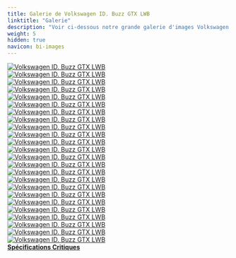 ```yaml
---
title: Galerie de Volkswagen ID. Buzz GTX LWB
linktitle: "Galerie"
description: "Voir ci-dessous notre grande galerie d'images Volkswagen ID. Buzz GTX LWB. Cliquez sur les images pour des versions haute résolution."
weight: 5
hidden: true
navicon: bi-images
---
```

<!-- markdownlint-disable MD033 -->
<div class="row" id ="my-gallery">
	<div class="pswp-grid-item col-6 col-md-4">
		<a href="https://media.evkx.net/multimedia/models/volkswagen/id._buzz/id._buzz_gtx_lwb/exterior_1.jpg"
data-pswp-src="https://media.evkx.net/multimedia/models/volkswagen/id._buzz/id._buzz_gtx_lwb/exterior_1.jpg"
data-pswp-width="3000"
data-pswp-height="1999" 
target="_blank">
			<img src="https://media.evkx.net/multimedia/models/volkswagen/id._buzz/id._buzz_gtx_lwb/exterior_1_xst.jpg" alt="Volkswagen ID. Buzz GTX LWB" class="img-fluid " />
		</a>
	</div>
	<div class="pswp-grid-item col-6 col-md-4">
		<a href="https://media.evkx.net/multimedia/models/volkswagen/id._buzz/id._buzz_gtx_lwb/exterior_2.jpg"
data-pswp-src="https://media.evkx.net/multimedia/models/volkswagen/id._buzz/id._buzz_gtx_lwb/exterior_2.jpg"
data-pswp-width="3000"
data-pswp-height="1999" 
target="_blank">
			<img src="https://media.evkx.net/multimedia/models/volkswagen/id._buzz/id._buzz_gtx_lwb/exterior_2_xst.jpg" alt="Volkswagen ID. Buzz GTX LWB" class="img-fluid " />
		</a>
	</div>
	<div class="pswp-grid-item col-6 col-md-4">
		<a href="https://media.evkx.net/multimedia/models/volkswagen/id._buzz/id._buzz_gtx_lwb/exterior_3.jpg"
data-pswp-src="https://media.evkx.net/multimedia/models/volkswagen/id._buzz/id._buzz_gtx_lwb/exterior_3.jpg"
data-pswp-width="3000"
data-pswp-height="1999" 
target="_blank">
			<img src="https://media.evkx.net/multimedia/models/volkswagen/id._buzz/id._buzz_gtx_lwb/exterior_3_xst.jpg" alt="Volkswagen ID. Buzz GTX LWB" class="img-fluid " />
		</a>
	</div>
	<div class="pswp-grid-item col-6 col-md-4">
		<a href="https://media.evkx.net/multimedia/models/volkswagen/id._buzz/id._buzz_gtx_lwb/exterior_4.jpg"
data-pswp-src="https://media.evkx.net/multimedia/models/volkswagen/id._buzz/id._buzz_gtx_lwb/exterior_4.jpg"
data-pswp-width="3000"
data-pswp-height="1999" 
target="_blank">
			<img src="https://media.evkx.net/multimedia/models/volkswagen/id._buzz/id._buzz_gtx_lwb/exterior_4_xst.jpg" alt="Volkswagen ID. Buzz GTX LWB" class="img-fluid " />
		</a>
	</div>
	<div class="pswp-grid-item col-6 col-md-4">
		<a href="https://media.evkx.net/multimedia/models/volkswagen/id._buzz/id._buzz_gtx_lwb/exterior_5.jpg"
data-pswp-src="https://media.evkx.net/multimedia/models/volkswagen/id._buzz/id._buzz_gtx_lwb/exterior_5.jpg"
data-pswp-width="3000"
data-pswp-height="2000" 
target="_blank">
			<img src="https://media.evkx.net/multimedia/models/volkswagen/id._buzz/id._buzz_gtx_lwb/exterior_5_xst.jpg" alt="Volkswagen ID. Buzz GTX LWB" class="img-fluid " />
		</a>
	</div>
	<div class="pswp-grid-item col-6 col-md-4">
		<a href="https://media.evkx.net/multimedia/models/volkswagen/id._buzz/id._buzz_gtx_lwb/exterior_6.jpg"
data-pswp-src="https://media.evkx.net/multimedia/models/volkswagen/id._buzz/id._buzz_gtx_lwb/exterior_6.jpg"
data-pswp-width="3000"
data-pswp-height="2000" 
target="_blank">
			<img src="https://media.evkx.net/multimedia/models/volkswagen/id._buzz/id._buzz_gtx_lwb/exterior_6_xst.jpg" alt="Volkswagen ID. Buzz GTX LWB" class="img-fluid " />
		</a>
	</div>
	<div class="pswp-grid-item col-6 col-md-4">
		<a href="https://media.evkx.net/multimedia/models/volkswagen/id._buzz/id._buzz_gtx_lwb/frontseats_1.jpg"
data-pswp-src="https://media.evkx.net/multimedia/models/volkswagen/id._buzz/id._buzz_gtx_lwb/frontseats_1.jpg"
data-pswp-width="3000"
data-pswp-height="2010" 
target="_blank">
			<img src="https://media.evkx.net/multimedia/models/volkswagen/id._buzz/id._buzz_gtx_lwb/frontseats_1_xst.jpg" alt="Volkswagen ID. Buzz GTX LWB" class="img-fluid " />
		</a>
	</div>
	<div class="pswp-grid-item col-6 col-md-4">
		<a href="https://media.evkx.net/multimedia/models/volkswagen/id._buzz/id._buzz_gtx_lwb/frontseats_2.jpg"
data-pswp-src="https://media.evkx.net/multimedia/models/volkswagen/id._buzz/id._buzz_gtx_lwb/frontseats_2.jpg"
data-pswp-width="3000"
data-pswp-height="2010" 
target="_blank">
			<img src="https://media.evkx.net/multimedia/models/volkswagen/id._buzz/id._buzz_gtx_lwb/frontseats_2_xst.jpg" alt="Volkswagen ID. Buzz GTX LWB" class="img-fluid " />
		</a>
	</div>
	<div class="pswp-grid-item col-6 col-md-4">
		<a href="https://media.evkx.net/multimedia/models/volkswagen/id._buzz/id._buzz_gtx_lwb/frontseats_3.jpg"
data-pswp-src="https://media.evkx.net/multimedia/models/volkswagen/id._buzz/id._buzz_gtx_lwb/frontseats_3.jpg"
data-pswp-width="3000"
data-pswp-height="2000" 
target="_blank">
			<img src="https://media.evkx.net/multimedia/models/volkswagen/id._buzz/id._buzz_gtx_lwb/frontseats_3_xst.jpg" alt="Volkswagen ID. Buzz GTX LWB" class="img-fluid " />
		</a>
	</div>
	<div class="pswp-grid-item col-6 col-md-4">
		<a href="https://media.evkx.net/multimedia/models/volkswagen/id._buzz/id._buzz_gtx_lwb/headlights_1.jpg"
data-pswp-src="https://media.evkx.net/multimedia/models/volkswagen/id._buzz/id._buzz_gtx_lwb/headlights_1.jpg"
data-pswp-width="3000"
data-pswp-height="2000" 
target="_blank">
			<img src="https://media.evkx.net/multimedia/models/volkswagen/id._buzz/id._buzz_gtx_lwb/headlights_1_xst.jpg" alt="Volkswagen ID. Buzz GTX LWB" class="img-fluid " />
		</a>
	</div>
	<div class="pswp-grid-item col-6 col-md-4">
		<a href="https://media.evkx.net/multimedia/models/volkswagen/id._buzz/id._buzz_gtx_lwb/main_1.jpg"
data-pswp-src="https://media.evkx.net/multimedia/models/volkswagen/id._buzz/id._buzz_gtx_lwb/main_1.jpg"
data-pswp-width="3000"
data-pswp-height="1999" 
target="_blank">
			<img src="https://media.evkx.net/multimedia/models/volkswagen/id._buzz/id._buzz_gtx_lwb/main_1_xst.jpg" alt="Volkswagen ID. Buzz GTX LWB" class="img-fluid " />
		</a>
	</div>
	<div class="pswp-grid-item col-6 col-md-4">
		<a href="https://media.evkx.net/multimedia/models/volkswagen/id._buzz/id._buzz_gtx_lwb/screens_1.jpg"
data-pswp-src="https://media.evkx.net/multimedia/models/volkswagen/id._buzz/id._buzz_gtx_lwb/screens_1.jpg"
data-pswp-width="3000"
data-pswp-height="2000" 
target="_blank">
			<img src="https://media.evkx.net/multimedia/models/volkswagen/id._buzz/id._buzz_gtx_lwb/screens_1_xst.jpg" alt="Volkswagen ID. Buzz GTX LWB" class="img-fluid " />
		</a>
	</div>
	<div class="pswp-grid-item col-6 col-md-4">
		<a href="https://media.evkx.net/multimedia/models/volkswagen/id._buzz/id._buzz_gtx_lwb/screens_2.jpg"
data-pswp-src="https://media.evkx.net/multimedia/models/volkswagen/id._buzz/id._buzz_gtx_lwb/screens_2.jpg"
data-pswp-width="3000"
data-pswp-height="2000" 
target="_blank">
			<img src="https://media.evkx.net/multimedia/models/volkswagen/id._buzz/id._buzz_gtx_lwb/screens_2_xst.jpg" alt="Volkswagen ID. Buzz GTX LWB" class="img-fluid " />
		</a>
	</div>
	<div class="pswp-grid-item col-6 col-md-4">
		<a href="https://media.evkx.net/multimedia/models/volkswagen/id._buzz/id._buzz_gtx_lwb/screens_3.jpg"
data-pswp-src="https://media.evkx.net/multimedia/models/volkswagen/id._buzz/id._buzz_gtx_lwb/screens_3.jpg"
data-pswp-width="3000"
data-pswp-height="2000" 
target="_blank">
			<img src="https://media.evkx.net/multimedia/models/volkswagen/id._buzz/id._buzz_gtx_lwb/screens_3_xst.jpg" alt="Volkswagen ID. Buzz GTX LWB" class="img-fluid " />
		</a>
	</div>
	<div class="pswp-grid-item col-6 col-md-4">
		<a href="https://media.evkx.net/multimedia/models/volkswagen/id._buzz/id._buzz_gtx_lwb/screens_4.jpg"
data-pswp-src="https://media.evkx.net/multimedia/models/volkswagen/id._buzz/id._buzz_gtx_lwb/screens_4.jpg"
data-pswp-width="3000"
data-pswp-height="1999" 
target="_blank">
			<img src="https://media.evkx.net/multimedia/models/volkswagen/id._buzz/id._buzz_gtx_lwb/screens_4_xst.jpg" alt="Volkswagen ID. Buzz GTX LWB" class="img-fluid " />
		</a>
	</div>
	<div class="pswp-grid-item col-6 col-md-4">
		<a href="https://media.evkx.net/multimedia/models/volkswagen/id._buzz/id._buzz_gtx_lwb/secondrowseats_1.jpg"
data-pswp-src="https://media.evkx.net/multimedia/models/volkswagen/id._buzz/id._buzz_gtx_lwb/secondrowseats_1.jpg"
data-pswp-width="3000"
data-pswp-height="2000" 
target="_blank">
			<img src="https://media.evkx.net/multimedia/models/volkswagen/id._buzz/id._buzz_gtx_lwb/secondrowseats_1_xst.jpg" alt="Volkswagen ID. Buzz GTX LWB" class="img-fluid " />
		</a>
	</div>
	<div class="pswp-grid-item col-6 col-md-4">
		<a href="https://media.evkx.net/multimedia/models/volkswagen/id._buzz/id._buzz_gtx_lwb/secondrowseats_2.jpg"
data-pswp-src="https://media.evkx.net/multimedia/models/volkswagen/id._buzz/id._buzz_gtx_lwb/secondrowseats_2.jpg"
data-pswp-width="3000"
data-pswp-height="2000" 
target="_blank">
			<img src="https://media.evkx.net/multimedia/models/volkswagen/id._buzz/id._buzz_gtx_lwb/secondrowseats_2_xst.jpg" alt="Volkswagen ID. Buzz GTX LWB" class="img-fluid " />
		</a>
	</div>
	<div class="pswp-grid-item col-6 col-md-4">
		<a href="https://media.evkx.net/multimedia/models/volkswagen/id._buzz/id._buzz_gtx_lwb/secondrowseats_3.jpg"
data-pswp-src="https://media.evkx.net/multimedia/models/volkswagen/id._buzz/id._buzz_gtx_lwb/secondrowseats_3.jpg"
data-pswp-width="3000"
data-pswp-height="2000" 
target="_blank">
			<img src="https://media.evkx.net/multimedia/models/volkswagen/id._buzz/id._buzz_gtx_lwb/secondrowseats_3_xst.jpg" alt="Volkswagen ID. Buzz GTX LWB" class="img-fluid " />
		</a>
	</div>
	<div class="pswp-grid-item col-6 col-md-4">
		<a href="https://media.evkx.net/multimedia/models/volkswagen/id._buzz/id._buzz_gtx_lwb/secondrowseats_4.jpg"
data-pswp-src="https://media.evkx.net/multimedia/models/volkswagen/id._buzz/id._buzz_gtx_lwb/secondrowseats_4.jpg"
data-pswp-width="3000"
data-pswp-height="2000" 
target="_blank">
			<img src="https://media.evkx.net/multimedia/models/volkswagen/id._buzz/id._buzz_gtx_lwb/secondrowseats_4_xst.jpg" alt="Volkswagen ID. Buzz GTX LWB" class="img-fluid " />
		</a>
	</div>
	<div class="pswp-grid-item col-6 col-md-4">
		<a href="https://media.evkx.net/multimedia/models/volkswagen/id._buzz/id._buzz_gtx_lwb/secondrowseats_5.jpg"
data-pswp-src="https://media.evkx.net/multimedia/models/volkswagen/id._buzz/id._buzz_gtx_lwb/secondrowseats_5.jpg"
data-pswp-width="3000"
data-pswp-height="2000" 
target="_blank">
			<img src="https://media.evkx.net/multimedia/models/volkswagen/id._buzz/id._buzz_gtx_lwb/secondrowseats_5_xst.jpg" alt="Volkswagen ID. Buzz GTX LWB" class="img-fluid " />
		</a>
	</div>
	<div class="pswp-grid-item col-6 col-md-4">
		<a href="https://media.evkx.net/multimedia/models/volkswagen/id._buzz/id._buzz_gtx_lwb/trailerhitch_1.jpg"
data-pswp-src="https://media.evkx.net/multimedia/models/volkswagen/id._buzz/id._buzz_gtx_lwb/trailerhitch_1.jpg"
data-pswp-width="3000"
data-pswp-height="2000" 
target="_blank">
			<img src="https://media.evkx.net/multimedia/models/volkswagen/id._buzz/id._buzz_gtx_lwb/trailerhitch_1_xst.jpg" alt="Volkswagen ID. Buzz GTX LWB" class="img-fluid " />
		</a>
	</div>
	<div class="pswp-grid-item col-6 col-md-4">
		<a href="https://media.evkx.net/multimedia/models/volkswagen/id._buzz/id._buzz_gtx_lwb/trailer_1.jpg"
data-pswp-src="https://media.evkx.net/multimedia/models/volkswagen/id._buzz/id._buzz_gtx_lwb/trailer_1.jpg"
data-pswp-width="3000"
data-pswp-height="1999" 
target="_blank">
			<img src="https://media.evkx.net/multimedia/models/volkswagen/id._buzz/id._buzz_gtx_lwb/trailer_1_xst.jpg" alt="Volkswagen ID. Buzz GTX LWB" class="img-fluid " />
		</a>
	</div>
	<div class="pswp-grid-item col-6 col-md-4">
		<a href="https://media.evkx.net/multimedia/models/volkswagen/id._buzz/id._buzz_gtx_lwb/trunk_1.jpg"
data-pswp-src="https://media.evkx.net/multimedia/models/volkswagen/id._buzz/id._buzz_gtx_lwb/trunk_1.jpg"
data-pswp-width="3000"
data-pswp-height="1999" 
target="_blank">
			<img src="https://media.evkx.net/multimedia/models/volkswagen/id._buzz/id._buzz_gtx_lwb/trunk_1_xst.jpg" alt="Volkswagen ID. Buzz GTX LWB" class="img-fluid " />
		</a>
	</div>
	<div class="pswp-grid-item col-6 col-md-4">
		<a href="https://media.evkx.net/multimedia/models/volkswagen/id._buzz/id._buzz_gtx_lwb/wheels_1.jpg"
data-pswp-src="https://media.evkx.net/multimedia/models/volkswagen/id._buzz/id._buzz_gtx_lwb/wheels_1.jpg"
data-pswp-width="3000"
data-pswp-height="2000" 
target="_blank">
			<img src="https://media.evkx.net/multimedia/models/volkswagen/id._buzz/id._buzz_gtx_lwb/wheels_1_xst.jpg" alt="Volkswagen ID. Buzz GTX LWB" class="img-fluid " />
		</a>
	</div>
</div>
<script type="module">
  import PhotoSwipeLightbox from '/js/photoswipe-lightbox.esm.js';
    const lightbox = new PhotoSwipeLightbox({
       gallery: '#my-gallery',
        children: 'a',
        pswpModule: () => import('/js/photoswipe.esm.js')
    });
lightbox.init();
</script>
<div class="mt-3 mb-3">
<a href="../specifications/" class="text-decoration-none text-black">
<strong><i class="bi-arrow-left"></i> Spécifications </strong>
</a>
<a href="../reviews/" class="text-decoration-none text-black float-end">
<strong>Critiques <i class="bi-arrow-right"></i></strong>
</a>
</div>
